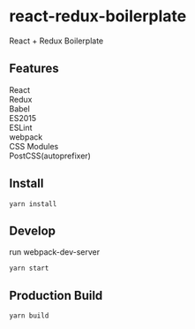 # react-redux-boilerplate
React + Redux Boilerplate

## Features
React  
Redux  
Babel  
ES2015  
ESLint  
webpack  
CSS Modules  
PostCSS(autoprefixer)  

## Install

```
yarn install
```

## Develop

run webpack-dev-server
```
yarn start
```

## Production Build

```
yarn build
```

